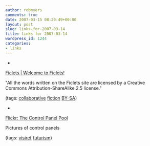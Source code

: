 ```yaml
---
author: robmyers
comments: true
date: 2007-03-15 08:29:49+00:00
layout: post
slug: links-for-2007-03-14
title: links for 2007-03-14
wordpress_id: 1244
categories:
- links
---
```


  

  *   


[Ficlets | Welcome to Ficlets!](http://ficlets.com/)

  


"All the words written on the Ficlets site are licensed by a Creative Commons Attribution-ShareAlike 2.5 license."

  


(tags: [collaborative](http://del.icio.us/robmyers/collaborative) [fiction](http://del.icio.us/robmyers/fiction) [BY-SA](http://del.icio.us/robmyers/BY-SA))

  

  

  *   


[Flickr: The Control Panel Pool](http://www.flickr.com/groups/controlpanel/pool/)

  


Pictures of control panels

  


(tags: [visiref](http://del.icio.us/robmyers/visiref) [futurism](http://del.icio.us/robmyers/futurism))

  

  
  


